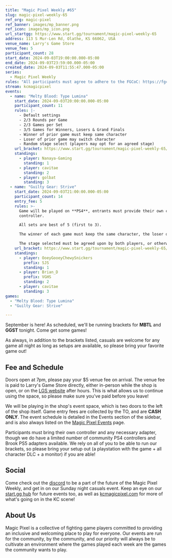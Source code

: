 ```yaml
---
title: "Magic Pixel Weekly #65"
slug: magic-pixel-weekly-65
ref_org: magic-pixel
ref_banner: images/mp_banner.png
ref_icon: images/mp_icon.png
url_startgg: https://www.start.gg/tournament/magic-pixel-weekly-65
address: 113 S Mur-Len Rd, Olathe, KS 66062, USA
venue_name: Larry's Game Store
venue_fee: 5
participant_count: 28
start_date: 2024-09-03T19:00:00.000-05:00
end_date: 2024-09-03T23:59:00.000-05:00
created_date: 2024-09-03T11:55:47.000-05:00
series:
  - Magic Pixel Weekly
rules: "All participants must agree to adhere to the FGCoC: https://fgcoc.com/"
stream: kcmagicpixel
events:
  - name: "Melty Blood: Type Lumina"
    start_date: 2024-09-03T20:00:00.000-05:00
    participant_count: 11
    rules: |-
      - Default settings
      - 2/3 Rounds per Game
      - 2/3 Games per Set
      - 3/5 Games for Winners, Losers & Grand Finals
      - Winner of prior game must keep same character
      - Loser of prior game may switch character
      - Random stage select (players may opt for an agreed stage)
    url_bracket: https://www.start.gg/tournament/magic-pixel-weekly-65/events/melty-blood-type-lumina/brackets/1752502/2599706
    standings:
      - player: Nanaya-Gaming
        standing: 1
      - player: cavitae
        standing: 2
      - player: golbat
        standing: 3
  - name: "Guilty Gear: Strive"
    start_date: 2024-09-03T21:00:00.000-05:00
    participant_count: 14
    entry_fee: 5
    rules: >-
      Game will be played on **PS4**, entrants must provide their own compatible
      controller.  

      All sets are best of 5 (first to 3).  

      The winner of each game must keep the same character, the loser of that game may switch characters.  

      The stage selected must be agreed upon by both players, or otherwise selected at random.
    url_bracket: https://www.start.gg/tournament/magic-pixel-weekly-65/events/guilty-gear-strive/brackets/1752498/2599702
    standings:
      - player: OoeyGooeyChewySnickers
        prefix: SJS
        standing: 1
      - player: Brian_D
        prefix: VGHS
        standing: 2
      - player: cavitae
        standing: 3
games:
  - "Melty Blood: Type Lumina"
  - "Guilty Gear: Strive"

---
```


September is here! As scheduled, we'll be running brackets for **MBTL** and **GGST** tonight. Come get some games!

As always, in addition to the brackets listed, casuals are welcome for any game all night as long as setups are available, so please bring your favorite game out! 

## Fee and Schedule

Doors open at 7pm, please pay your $5 venue fee on arrival. The venue fee is paid to Larry's Game Store directly, either in-person while the shop is open, or on the [LGS website](https://www.larrysgamestore.com/products/kc-magic-pixel-5) after hours. This is what allows us to continue using the space, so please make sure you've paid before you leave!

We will be playing in the shop's event space, which is two doors to the left of the shop itself. Game entry fees are collected by the TO, and are **CASH ONLY**. The event schedule is detailed in the Events section of the sidebar, and is also always listed on the [Magic Pixel Events](https://kcmagicpixel.com/events/) page.

Participants must bring their own controller and any necessary adapter, though we do have a limited number of community PS4 controllers and Brook PS5 adapters available. We rely on all of you to be able to run our brackets, so please bring your setup out (a playstation with the game + all character DLC + a monitor) if you are able!  

## Social

Come check out the [discord](https://discord.gg/jkmn6CVrrQ) to be a part of the future of the Magic Pixel Weekly, and get in on our Sunday night casuals event. Keep an eye on our [start.gg hub](https://www.start.gg/hub/magic-pixel) for future events too, as well as [kcmagicpixel.com](https://kcmagicpixel.com) for more of what's going on in the KC scene!

## About Us

Magic Pixel is a collective of fighting game players committed to providing an inclusive and welcoming place to play for everyone. Our events are run for the community, by the community, and our priority will always be to cultivate an environment where the games played each week are the games the community wants to play.
  